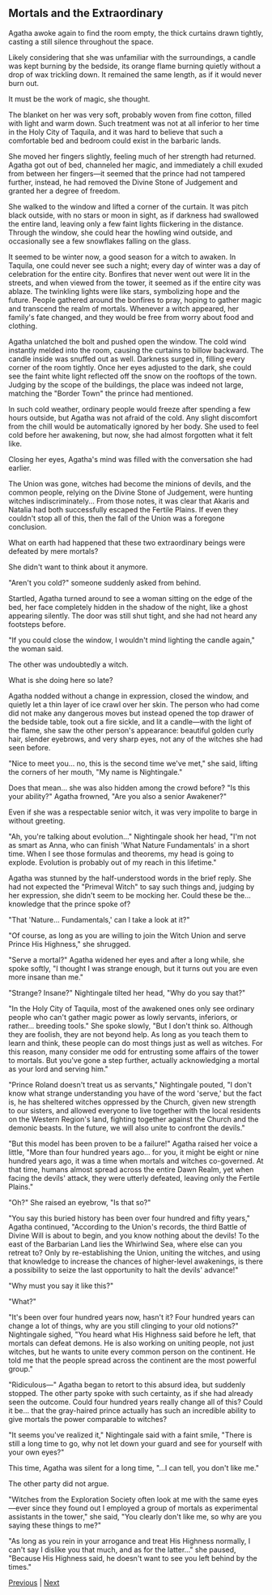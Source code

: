## Mortals and the Extraordinary
Agatha awoke again to find the room empty, the thick curtains drawn tightly, casting a still silence throughout the space.

Likely considering that she was unfamiliar with the surroundings, a candle was kept burning by the bedside, its orange flame burning quietly without a drop of wax trickling down. It remained the same length, as if it would never burn out.

It must be the work of magic, she thought.

The blanket on her was very soft, probably woven from fine cotton, filled with light and warm down. Such treatment was not at all inferior to her time in the Holy City of Taquila, and it was hard to believe that such a comfortable bed and bedroom could exist in the barbaric lands.

She moved her fingers slightly, feeling much of her strength had returned. Agatha got out of bed, channeled her magic, and immediately a chill exuded from between her fingers—it seemed that the prince had not tampered further, instead, he had removed the Divine Stone of Judgement and granted her a degree of freedom.

She walked to the window and lifted a corner of the curtain. It was pitch black outside, with no stars or moon in sight, as if darkness had swallowed the entire land, leaving only a few faint lights flickering in the distance. Through the window, she could hear the howling wind outside, and occasionally see a few snowflakes falling on the glass.

It seemed to be winter now, a good season for a witch to awaken. In Taquila, one could never see such a night; every day of winter was a day of celebration for the entire city. Bonfires that never went out were lit in the streets, and when viewed from the tower, it seemed as if the entire city was ablaze. The twinkling lights were like stars, symbolizing hope and the future. People gathered around the bonfires to pray, hoping to gather magic and transcend the realm of mortals. Whenever a witch appeared, her family's fate changed, and they would be free from worry about food and clothing.

Agatha unlatched the bolt and pushed open the window. The cold wind instantly melded into the room, causing the curtains to billow backward. The candle inside was snuffed out as well. Darkness surged in, filling every corner of the room tightly. Once her eyes adjusted to the dark, she could see the faint white light reflected off the snow on the rooftops of the town. Judging by the scope of the buildings, the place was indeed not large, matching the "Border Town" the prince had mentioned.



In such cold weather, ordinary people would freeze after spending a few hours outside, but Agatha was not afraid of the cold. Any slight discomfort from the chill would be automatically ignored by her body. She used to feel cold before her awakening, but now, she had almost forgotten what it felt like.



Closing her eyes, Agatha's mind was filled with the conversation she had earlier.



The Union was gone, witches had become the minions of devils, and the common people, relying on the Divine Stone of Judgement, were hunting witches indiscriminately... From those notes, it was clear that Akaris and Natalia had both successfully escaped the Fertile Plains. If even they couldn't stop all of this, then the fall of the Union was a foregone conclusion.



What on earth had happened that these two extraordinary beings were defeated by mere mortals?



She didn't want to think about it anymore.



"Aren't you cold?" someone suddenly asked from behind.



Startled, Agatha turned around to see a woman sitting on the edge of the bed, her face completely hidden in the shadow of the night, like a ghost appearing silently. The door was still shut tight, and she had not heard any footsteps before.



"If you could close the window, I wouldn't mind lighting the candle again," the woman said.



The other was undoubtedly a witch.



What is she doing here so late?



Agatha nodded without a change in expression, closed the window, and quietly let a thin layer of ice crawl over her skin. The person who had come did not make any dangerous moves but instead opened the top drawer of the bedside table, took out a fire sickle, and lit a candle—with the light of the flame, she saw the other person's appearance: beautiful golden curly hair, slender eyebrows, and very sharp eyes, not any of the witches she had seen before.



"Nice to meet you... no, this is the second time we've met," she said, lifting the corners of her mouth, "My name is Nightingale."



Does that mean... she was also hidden among the crowd before? "Is this your ability?" Agatha frowned, "Are you also a senior Awakener?"



Even if she was a respectable senior witch, it was very impolite to barge in without greeting.



"Ah, you're talking about evolution..." Nightingale shook her head, "I'm not as smart as Anna, who can finish 'What Nature Fundamentals' in a short time. When I see those formulas and theorems, my head is going to explode. Evolution is probably out of my reach in this lifetime."



Agatha was stunned by the half-understood words in the brief reply. She had not expected the "Primeval Witch" to say such things and, judging by her expression, she didn't seem to be mocking her. Could these be the... knowledge that the prince spoke of?



"That 'Nature... Fundamentals,' can I take a look at it?"



"Of course, as long as you are willing to join the Witch Union and serve Prince His Highness," she shrugged.



"Serve a mortal?" Agatha widened her eyes and after a long while, she spoke softly, "I thought I was strange enough, but it turns out you are even more insane than me."



"Strange? Insane?" Nightingale tilted her head, "Why do you say that?"



"In the Holy City of Taquila, most of the awakened ones only see ordinary people who can't gather magic power as lowly servants, inferiors, or rather... breeding tools." She spoke slowly, "But I don't think so. Although they are foolish, they are not beyond help. As long as you teach them to learn and think, these people can do most things just as well as witches. For this reason, many consider me odd for entrusting some affairs of the tower to mortals. But you've gone a step further, actually acknowledging a mortal as your lord and serving him."



"Prince Roland doesn't treat us as servants," Nightingale pouted, "I don't know what strange understanding you have of the word 'serve,' but the fact is, he has sheltered witches oppressed by the Church, given new strength to our sisters, and allowed everyone to live together with the local residents on the Western Region's land, fighting together against the Church and the demonic beasts. In the future, we will also unite to confront the devils."



"But this model has been proven to be a failure!" Agatha raised her voice a little, "More than four hundred years ago... for you, it might be eight or nine hundred years ago, it was a time when mortals and witches co-governed. At that time, humans almost spread across the entire Dawn Realm, yet when facing the devils' attack, they were utterly defeated, leaving only the Fertile Plains."



"Oh?" She raised an eyebrow, "Is that so?"



"You say this buried history has been over four hundred and fifty years," Agatha continued, "According to the Union's records, the third Battle of Divine Will is about to begin, and you know nothing about the devils! To the east of the Barbarian Land lies the Whirlwind Sea, where else can you retreat to? Only by re-establishing the Union, uniting the witches, and using that knowledge to increase the chances of higher-level awakenings, is there a possibility to seize the last opportunity to halt the devils' advance!"



"Why must you say it like this?"



"What?"



"It's been over four hundred years now, hasn't it? Four hundred years can change a lot of things, why are you still clinging to your old notions?" Nightingale sighed, "You heard what His Highness said before he left, that mortals can defeat demons. He is also working on uniting people, not just witches, but he wants to unite every common person on the continent. He told me that the people spread across the continent are the most powerful group."



"Ridiculous—" Agatha began to retort to this absurd idea, but suddenly stopped. The other party spoke with such certainty, as if she had already seen the outcome. Could four hundred years really change all of this? Could it be... that the gray-haired prince actually has such an incredible ability to give mortals the power comparable to witches?



"It seems you've realized it," Nightingale said with a faint smile, "There is still a long time to go, why not let down your guard and see for yourself with your own eyes?"



This time, Agatha was silent for a long time, "…I can tell, you don't like me."



The other party did not argue.



"Witches from the Exploration Society often look at me with the same eyes—ever since they found out I employed a group of mortals as experimental assistants in the tower," she said, "You clearly don't like me, so why are you saying these things to me?"



"As long as you rein in your arrogance and treat His Highness normally, I can't say I dislike you that much, and as for the latter…" she paused, "Because His Highness said, he doesn't want to see you left behind by the times."





[Previous](CH0347.md) | [Next](CH0349.md)
